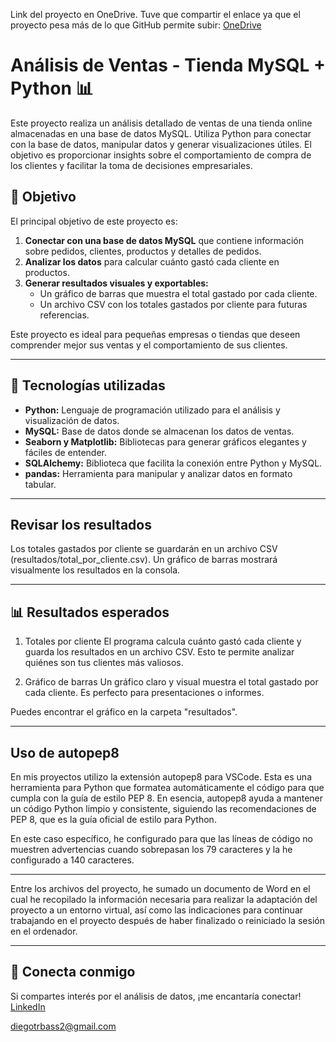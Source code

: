 Link del proyecto en OneDrive.
Tuve que compartir el enlace ya que el proyecto pesa más de lo que GitHub permite subir:
[OneDrive](https://1drv.ms/f/c/b58bad0e40b93e37/Eh1v4-5rgQBOghWyoQgwrqYBc8k7mAenMMED9XwiIe9JSA)

# Análisis de Ventas - Tienda MySQL + Python 📊

Este proyecto realiza un análisis detallado de ventas de una tienda online almacenadas en una base de datos MySQL. Utiliza Python para conectar con la base de datos, manipular datos y generar visualizaciones útiles. El objetivo es proporcionar insights sobre el comportamiento de compra de los clientes y facilitar la toma de decisiones empresariales.

## 🎯 Objetivo

El principal objetivo de este proyecto es:
1. **Conectar con una base de datos MySQL** que contiene información sobre pedidos, clientes, productos y detalles de pedidos.
2. **Analizar los datos** para calcular cuánto gastó cada cliente en productos.
3. **Generar resultados visuales y exportables:**
   - Un gráfico de barras que muestra el total gastado por cada cliente.
   - Un archivo CSV con los totales gastados por cliente para futuras referencias.

Este proyecto es ideal para pequeñas empresas o tiendas que deseen comprender mejor sus ventas y el comportamiento de sus clientes.

---

## 🔧 Tecnologías utilizadas

- **Python:** Lenguaje de programación utilizado para el análisis y visualización de datos.
- **MySQL:** Base de datos donde se almacenan los datos de ventas.
- **Seaborn y Matplotlib:** Bibliotecas para generar gráficos elegantes y fáciles de entender.
- **SQLAlchemy:** Biblioteca que facilita la conexión entre Python y MySQL.
- **pandas:** Herramienta para manipular y analizar datos en formato tabular.

---

## Revisar los resultados

Los totales gastados por cliente se guardarán en un archivo CSV (resultados/total_por_cliente.csv).
Un gráfico de barras mostrará visualmente los resultados en la consola.

---

## 📊 Resultados esperados

1. Totales por cliente
El programa calcula cuánto gastó cada cliente y guarda los resultados en un archivo CSV. Esto te permite analizar quiénes son tus clientes más valiosos.

2. Gráfico de barras
Un gráfico claro y visual muestra el total gastado por cada cliente. Es perfecto para presentaciones o informes.

Puedes encontrar el gráfico en la carpeta "resultados".

---

## Uso de autopep8

En mis proyectos utilizo la extensión autopep8 para VSCode.
Esta es una herramienta para Python que formatea automáticamente el código para que cumpla con la guía de estilo PEP 8.
En esencia, autopep8 ayuda a mantener un código Python limpio y consistente, siguiendo las recomendaciones de PEP 8, que es la guía oficial de estilo para Python.

En este caso específico, he configurado para que las líneas de código no muestren advertencias cuando sobrepasan los 79 caracteres y la he configurado a 140 caracteres.

---

Entre los archivos del proyecto, he sumado un documento de Word en el cual he recopilado la información necesaria para realizar la adaptación del proyecto a un entorno virtual, así como las indicaciones para continuar trabajando en el proyecto después de haber finalizado o reiniciado la sesión en el ordenador.

---

## 🤝 Conecta conmigo

Si compartes interés por el análisis de datos, ¡me encantaría conectar!  
[LinkedIn](https://www.linkedin.com/in/diego-data-analyst/)

diegotrbass2@gmail.com
